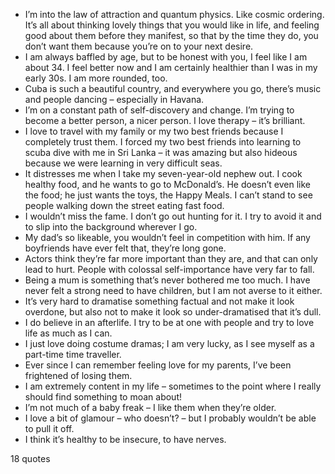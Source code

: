  - I’m into the law of attraction and quantum physics. Like cosmic ordering. It’s all about thinking lovely things that you would like in life, and feeling good about them before they manifest, so that by the time they do, you don’t want them because you’re on to your next desire.
 - I am always baffled by age, but to be honest with you, I feel like I am about 34. I feel better now and I am certainly healthier than I was in my early 30s. I am more rounded, too.
 - Cuba is such a beautiful country, and everywhere you go, there’s music and people dancing – especially in Havana.
 - I’m on a constant path of self-discovery and change. I’m trying to become a better person, a nicer person. I love therapy – it’s brilliant.
 - I love to travel with my family or my two best friends because I completely trust them. I forced my two best friends into learning to scuba dive with me in Sri Lanka – it was amazing but also hideous because we were learning in very difficult seas.
 - It distresses me when I take my seven-year-old nephew out. I cook healthy food, and he wants to go to McDonald’s. He doesn’t even like the food; he just wants the toys, the Happy Meals. I can’t stand to see people walking down the street eating fast food.
 - I wouldn’t miss the fame. I don’t go out hunting for it. I try to avoid it and to slip into the background wherever I go.
 - My dad’s so likeable, you wouldn’t feel in competition with him. If any boyfriends have ever felt that, they’re long gone.
 - Actors think they’re far more important than they are, and that can only lead to hurt. People with colossal self-importance have very far to fall.
 - Being a mum is something that’s never bothered me too much. I have never felt a strong need to have children, but I am not averse to it either.
 - It’s very hard to dramatise something factual and not make it look overdone, but also not to make it look so under-dramatised that it’s dull.
 - I do believe in an afterlife. I try to be at one with people and try to love life as much as I can.
 - I just love doing costume dramas; I am very lucky, as I see myself as a part-time time traveller.
 - Ever since I can remember feeling love for my parents, I’ve been frightened of losing them.
 - I am extremely content in my life – sometimes to the point where I really should find something to moan about!
 - I’m not much of a baby freak – I like them when they’re older.
 - I love a bit of glamour – who doesn’t? – but I probably wouldn’t be able to pull it off.
 - I think it’s healthy to be insecure, to have nerves.

18 quotes
